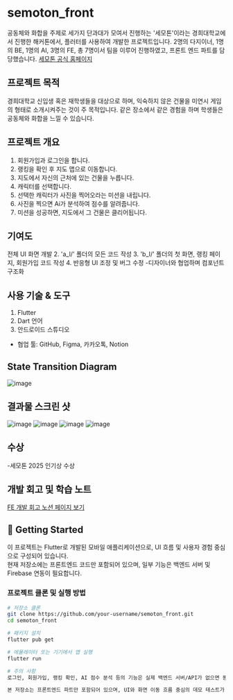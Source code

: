 # semoton_front
  공동체와 화합을 주제로 세가지 단과대가 모여서 진행하는 '세모톤'이라는 경희대학교에서 진행한 해커톤에서, 플러터를 사용하여 개발한 프로젝트입니다.
  2명의 다지이너, 1명의 BE, 1명의 AI, 3명의 FE, 총 7명이서 팀을 이루어 진행하였고, 프론트 엔드 파트를 담당했습니다. 
  [세모톤 공식 홈페이지](https://github.com/semothon)
## 프로젝트 목적 
 경희대학교 신입생 혹은 재학생들을 대상으로 하며, 익숙하지 않은 건물을 미연시 게임의 형태로 소개시켜주는 것이 주 목적입니다. 같은 장소에서 같은 경험을 하며 학생들은 공동체와 화합을 느낄 수 있습니다.

## 프로젝트 개요
1. 회원가입과 로그인을 합니다.
2. 랭킹을 확인 후 지도 맵으로 이동합니다.
3. 지도에서 자신의 근처에 있는 건물을 누릅니다.
4. 캐릭터를 선택합니다.
5. 선택한 캐릭터가 사진을 찍어오라는 미션을 내립니다.
6. 사진을 찍으면 Ai가 분석하여 점수를 알려줍니다.
7. 미션을 성공하면, 지도에서 그 건물은 클리어됩니다.

## 기여도
전체 UI 화면 개발
 2. 'a_l/' 폴더의 모든 코드 작성
 3. 'b_l/' 폴더의 첫 화면, 랭킹 페이지, 회원가입 코드 작성
 4. 반응형 UI 조정 및 버그 수정
-디자이너와 협업하며 컴포넌트 구조화

## 사용 기술 & 도구
 1. Flutter
 2. Dart 언어
 3. 안드로이드 스튜디오
- 협업 툴: GitHub, Figma, 카카오톡, Notion

## State Transition Diagram
![image](https://github.com/user-attachments/assets/9b461f12-7e70-4631-b978-40d8f49a9a0e)

## 결과물 스크린 샷
![image](https://github.com/user-attachments/assets/9b4e8f2d-1f63-4c62-9504-333d64432387)
![image](https://github.com/user-attachments/assets/25cf5dba-0729-4112-8be3-60ecc048cc18)
![image](https://github.com/user-attachments/assets/2365ce24-8aa2-49f2-83b7-c2bb85f87f4f)
![image](https://github.com/user-attachments/assets/e6df0981-56a9-4979-9bd7-a850a0d54c10)

## 수상
 -세모톤 2025 인기상 수상

 ## 개발 회고 및 학습 노트
[FE 개발 회고 노션 페이지 보기](https://www.notion.so/2025-03-17-04-06-FE-af0cacacb45a4e02a20431625aa83a4d?pvs=4)

## 🚀 Getting Started

이 프로젝트는 Flutter로 개발된 모바일 애플리케이션으로, UI 흐름 및 사용자 경험 중심으로 구성되어 있습니다.  
현재 저장소에는 프론트엔드 코드만 포함되어 있으며, 일부 기능은 백엔드 서버 및 Firebase 연동이 필요합니다.

### 프로젝트 클론 및 실행 방법

```bash
# 저장소 클론
git clone https://github.com/your-username/semoton_front.git
cd semoton_front

# 패키지 설치
flutter pub get

# 에뮬레이터 또는 기기에서 앱 실행
flutter run

# 주의 사항
로그인, 회원가입, 랭킹 확인, AI 점수 분석 등의 기능은 실제 백엔드 서버/API가 없으면 동작하지 않습니다.

본 저장소는 프론트엔드 파트만 포함되어 있으며, UI와 화면 이동 흐름 중심의 데모 테스트가 가능합니다.

